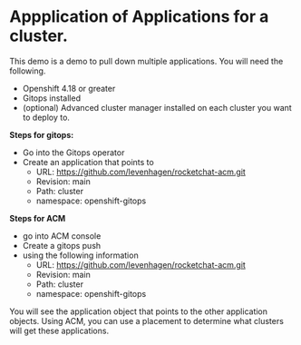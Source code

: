 # Appplication of Applications for a cluster.
This demo is a demo to pull down multiple applications. You will need the following.
- Openshift 4.18 or greater
- Gitops installed
- (optional) Advanced cluster manager installed on each cluster you want to deploy to.

**Steps for gitops:**
- Go into the Gitops operator
- Create an application that points to 
  - URL: https://github.com/levenhagen/rocketchat-acm.git
  - Revision: main
  - Path: cluster
  - namespace: openshift-gitops

**Steps for ACM**
- go into ACM console
- Create a gitops push
- using the following information
  - URL: https://github.com/levenhagen/rocketchat-acm.git
  - Revision: main
  - Path: cluster
  - namespace: openshift-gitops

You will see the application object that points to the other application objects.  Using ACM, you can use a placement to determine what clusters will get these applications.



